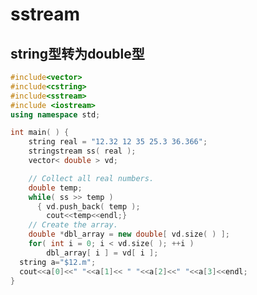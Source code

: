 <!-- sstream.md --- 
;; 
;; Description: 
;; Author: Hongyi Wu(吴鸿毅)
;; Email: wuhongyi@qq.com 
;; Created: 五 11月 25 18:43:02 2016 (+0800)
;; Last-Updated: 五 11月 25 18:43:32 2016 (+0800)
;;           By: Hongyi Wu(吴鸿毅)
;;     Update #: 1
;; URL: http://wuhongyi.cn -->

# sstream

## string型转为double型

```cpp
#include<vector>
#include<cstring>
#include<sstream>
#include <iostream>
using namespace std;

int main( ) {
    string real = "12.32 12 35 25.3 36.366";
    stringstream ss( real );
    vector< double > vd;

    // Collect all real numbers.
    double temp;
    while( ss >> temp )
      { vd.push_back( temp );
    	cout<<temp<<endl;}
    // Create the array.
    double *dbl_array = new double[ vd.size( ) ];
    for( int i = 0; i < vd.size( ); ++i )
        dbl_array[ i ] = vd[ i ];
  string a="$12.m";
  cout<<a[0]<<" "<<a[1]<< " "<<a[2]<<" "<<a[3]<<endl;
}
```



<!-- sstream.md ends here -->
